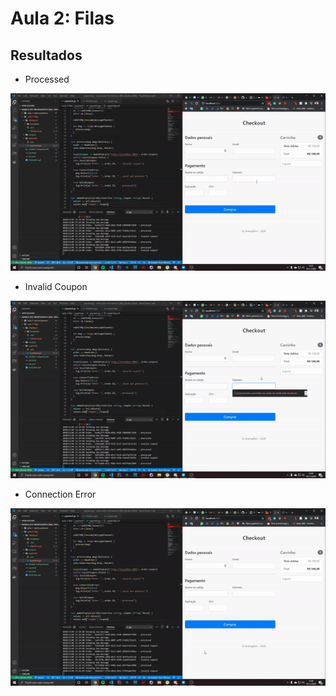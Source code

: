 # Aula 2: Filas

## Resultados
 
- Processed

![Processed](./images/processed.gif)

- Invalid Coupon

![Invalid Coupon](./images/invalid_coupon.gif)

- Connection Error

![Connection Error](./images/connection_error.gif)
